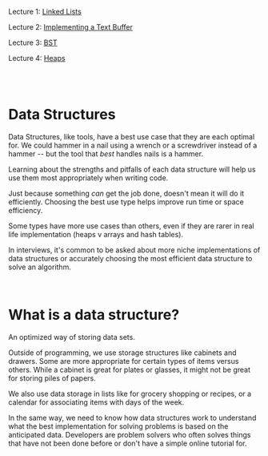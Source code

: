 
Lecture 1: [Linked Lists](Linked_Lists/1_linked_lists.md)  

Lecture 2: [Implementing a Text Buffer]()  

Lecture 3: [BST]() 

Lecture 4: [Heaps]()  

<br>
<br>

# Data Structures

Data Structures, like tools, have a best use case that they are each optimal for. We could hammer in a nail using a wrench or a screwdriver instead of a hammer -- but the tool that _best_ handles nails is a hammer.

Learning about the strengths and pitfalls of each data structure will help us use them most appropriately when writing code.

Just because something _can_ get the job done, doesn't mean it will do it efficiently. Choosing the best use type helps improve run time or space efficiency.

Some types have more use cases than others, even if they are rarer in real life implementation (heaps v arrays and hash tables).

In interviews, it's common to be asked about more niche implementations of data structures or accurately choosing the most efficient data structure to solve an algorithm. 

<br>

# What is a data structure?

An optimized way of storing data sets. 

Outside of programming, we use storage structures like cabinets and drawers. Some are more appropriate for certain types of items versus others. While a cabinet is great for plates or glasses, it might not be great for storing piles of papers.

We also use data storage in lists like for grocery shopping or recipes, or a calendar for associating items with days of the week.

In the same way, we need to know how data structures work to understand what the best implementation for solving problems is based on the anticipated data. Developers are problem solvers who often solves things that have not been done before or don't have a simple online tutorial for.